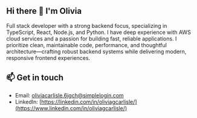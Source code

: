 ## Hi there 👋 I'm Olivia

Full stack developer with a strong backend focus, specializing in TypeScript, React, Node.js, and Python. I have deep experience with AWS cloud services and a passion for building fast, reliable applications. I prioritize clean, maintainable code, performance, and thoughtful architecture—crafting robust backend systems while delivering modern, responsive frontend experiences.

## 📫 Get in touch
  - Email: [oliviacarlisle.6jgch@simplelogin.com](mailto:oliviacarlisle.6jgch@simplelogin.com)
  - LinkedIn: [https://linkedin.com/in/oliviagcarlisle/](https://www.linkedin.com/in/oliviagcarlisle/)
<!--
**oliviacarlisle/oliviacarlisle** is a ✨ _special_ ✨ repository because its `README.md` (this file) appears on your GitHub profile.

Here are some ideas to get you started:

- 🔭 I’m currently working on ...
- 🌱 I’m currently learning ...
- 👯 I’m looking to collaborate on ...
- 🤔 I’m looking for help with ...
- 💬 Ask me about ...

- 😄 Pronouns: ...
- ⚡ Fun fact: ...
-->
